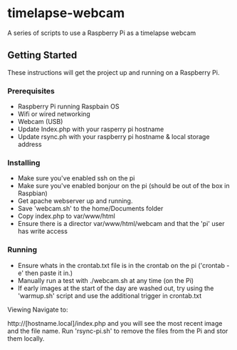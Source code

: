 # timelapse-webcam
A series of scripts to use a Raspberry Pi as a timelapse webcam

## Getting Started

These instructions will get the project up and running on a Raspberry Pi.

### Prerequisites
* Raspberry Pi running Raspbain OS
* Wifi or wired networking
* Webcam (USB)
* Update Index.php with your rasperry pi hostname
* Update rsync.ph with your raspberry pi hostname & local storage address


### Installing
* Make sure you've enabled ssh on the pi
* Make sure you've enabled bonjour on the pi (should be out of the box in Raspbian)
* Get apache webserver up and running.
* Save 'webcam.sh' to the home/Documents folder
* Copy index.php to var/www/html
* Ensure there is a director var/www/html/webcam and that the 'pi' user has write access


### Running
* Ensure whats in the crontab.txt file is in the crontab on the pi ('crontab -e' then paste it in.)
* Manually run a test with ./webcam.sh at any time (on the Pi)
* If early images at the start of the day are washed out, try using the 'warmup.sh' script and use the additional trigger in crontab.txt

Viewing
Navigate to:

http://[hostname.local]/index.php and you will see the most recent image and the file name.
Run 'rsync-pi.sh' to remove the files from the Pi and stor them locally.
